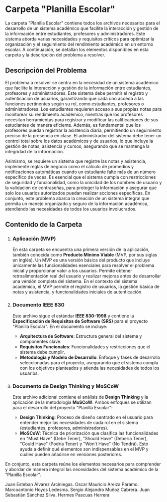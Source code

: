 # Carpeta "Planilla Escolar"

La carpeta "Planilla Escolar" contiene todos los archivos necesarios para el desarrollo de un sistema académico que facilite la interacción y gestión de la información entre estudiantes, profesores y administradores. Este sistema aborda varias necesidades y requisitos críticos para optimizar la organización y el seguimiento del rendimiento académico en un entorno escolar. A continuación, se detallan los elementos disponibles en esta carpeta y la descripción del problema a resolver.

## Descripción del Problema

El problema a resolver se centra en la necesidad de un sistema académico que facilite la interacción y gestión de la información entre estudiantes, profesores y administradores. Este sistema debe permitir el registro y autenticación de usuarios, garantizando que cada uno acceda a las funciones pertinentes según su rol, como estudiantes, profesores o administradores. Los estudiantes requieren acceso a sus propias notas para monitorear su rendimiento académico, mientras que los profesores necesitan herramientas para registrar y modificar las calificaciones de sus estudiantes de manera eficiente. Además, es fundamental que los profesores puedan registrar la asistencia diaria, permitiendo un seguimiento preciso de la presencia en clase. El administrador del sistema debe tener un control total sobre los datos académicos y de usuarios, lo que incluye la gestión de notas, asistencia y cursos, asegurando que se mantenga la integridad de la información. 

Asimismo, se requiere un sistema que registre las notas y asistencia, implemente reglas de negocio como el cálculo de promedios y notificaciones automáticas cuando un estudiante falte más de un número específico de veces. Es esencial que el sistema cumpla con restricciones de seguridad y funcionalidad, como la unicidad de los nombres de usuario y la validación de contraseñas, para proteger la información y asegurar que solo los usuarios autorizados puedan realizar acciones específicas. En conjunto, este problema abarca la creación de un sistema integral que permita un manejo organizado y seguro de la información académica, atendiendo las necesidades de todos los usuarios involucrados.

## Contenido de la Carpeta

1. ### Aplicación (MVP)
   En esta carpeta se encuentra una primera versión de la aplicación, también conocida como **Producto Mínimo Viable** (MVP, por sus siglas en inglés). Un MVP es una versión básica del producto que incluye únicamente las funcionalidades esenciales para resolver el problema inicial y proporcionar valor a los usuarios. Permite obtener retroalimentación real del usuario y realizar mejoras antes de desarrollar una versión completa del sistema. En el contexto del sistema académico, el MVP permite el registro de usuarios, la gestión básica de notas y asistencia, y funcionalidades iniciales de autenticación.

2. ### Documento IEEE 830
   Este archivo sigue el estándar **IEEE 830-1998** y contiene la **Especificación de Requisitos de Software (SRS)** para el proyecto "Planilla Escolar". En el documento se incluye:
   - **Arquitectura de Software**: Estructura general del sistema y componentes clave.
   - **Requisitos Funcionales**: Funcionalidades y restricciones que el sistema debe cumplir.
   - **Metodología y Modelo de Desarrollo**: Enfoque y fases de desarrollo seleccionadas para el proyecto, asegurando que el sistema cumpla con los objetivos planteados y atienda las necesidades de todos los usuarios.

3. ### Documento de Design Thinking y MoSCoW
   Este archivo adicional contiene el análisis de **Design Thinking** y la aplicación de la metodología **MoSCoW**. Ambos enfoques se utilizan para el desarrollo del proyecto "Planilla Escolar":
   - **Design Thinking**: Proceso de diseño centrado en el usuario para entender mejor las necesidades de cada rol en el sistema (estudiantes, profesores, administradores).
   - **MoSCoW**: Técnica de priorización que clasifica las funcionalidades en "Must Have" (Debe Tener), "Should Have" (Debería Tener), "Could Have" (Podría Tener) y "Won't Have" (No Tendrá). Esto ayuda a definir qué elementos son indispensables en el MVP y cuáles pueden añadirse en versiones posteriores.

En conjunto, esta carpeta reúne los elementos necesarios para comprender y abordar de manera integral las necesidades del sistema académico de la "Planilla Escolar".

Juan Esteban Álvarez Arciniegas.
Oscar Mauricio Areiza Páramo.
Marcoantonio Hoyos Ledesma.
Sergio Alejandro Muñoz Cabrera.
Juan Sebastián Sánchez Silva.
Hermes Pascuas Herrera

